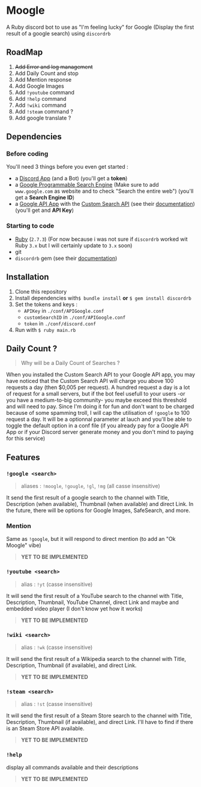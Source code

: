 # Moogle

A Ruby discord bot to use as "I'm feeling lucky" for Google (Display the first result of a google search) using `discordrb`

## RoadMap
1. ~~Add Error and log management~~
1. Add Daily Count and stop
1. Add Mention response
1. Add Google Images
1. Add `!youtube` command
1. Add `!help` command
1. Add `!wiki` command
1. Add `!steam` command ?
1. Add google translate ?

## Dependencies
### Before coding
You'll need 3 things before you even get started :
- a [Discord App](https://discord.com/developers/applications) (and a Bot) (you'll get a **token**)
- a [Google Programmable Search Engine](https://programmablesearchengine.google.com) (Make sure to add `www.google.com` as website and to check "Search the entire web") (you'll get a **Search Engine ID**)
- a [Google API App](https://console.cloud.google.com) with the [Custom Search API](https://console.cloud.google.com/apis/library/customsearch.googleapis.com) (see their [documentation](https://developers.google.com/custom-search/v1/reference/rest/v1/cse/list)) (you'll get and **API Key**)

### Starting to code
- [Ruby](http://www.ruby-lang.org) (`2.7.3`) (For now because i was not sure if `discordrb` worked wit Ruby `3.x` but I will certainly update to `3.x` soon)
- git
- `discordrb` gem (see their [documentation](https://github.com/shardlab/discordrb))

## Installation
1. Clone this repository
2. Install dependencies with`$ bundle install`
**or** `$ gem install discordrb`
3. Set the tokens and keys :
	- `APIKey` in `./conf/APIGoogle.conf`
	- `customSearchID` in `./conf/APIGoogle.conf`
	- `token` in `./conf/discord.conf`
4. Run with `$ ruby main.rb`

## Daily Count ?
> Why will be a Daily Count of Searches ?

When you installed the Custom Search API to your Google API app, you may have noticed that the Custom Search API will charge you above 100 requests a day (then $0,005 per request).
A hundred request a day is a lot of request for a small servers, but if the bot feel usefull to your users -or you have a medium-to-big community- you maybe exceed this threshold and will need to pay.
Since I'm doing it for fun and don't want to be charged because of some spamming troll, I will cap the utilisation of `!google` to 100 request a day. It will be a optionnal parameter at lauch and you'll be able to toggle the default option in a conf file (if you already pay for a Google API App or if your Discord server generate money and you don't mind to paying for this service)

## Features
### `!google <search>`
> aliases : `!moogle`, `!gougle`, `!gl`, `!mg` (all casse insensitive)

It send the first result of a google search to the channel with Title, Description (when available), Thumbnail (when available) and direct Link.
In the future, there will be options for Google Images, SafeSearch, and more.

### Mention <search>
Same as `!google`, but it will respond to direct mention (to add an "Ok Moogle" vibe)
> **YET TO BE IMPLEMENTED**

### `!youtube <search>`
>alias : `!yt` (casse insensitive)

It will send the first result of a YouTube search to the channel with Title, Description, Thumbnail, YouTube Channel, direct Link and maybe and embedded video player (I don't know yet how it works)
> **YET TO BE IMPLEMENTED**

### `!wiki <search>`
>alias : `!wk` (casse insensitive)

It will send the first result of a Wikipedia search to the channel with Title, Description, Thumbnail (if available), and direct Link.
> **YET TO BE IMPLEMENTED**

### `!steam <search>`
>alias : `!st` (casse insensitive)

It will send the first result of a Steam Store search to the channel with Title, Description, Thumbnail (if available), and direct Link. I'll have to find if there is an Steam Store API available.
> **YET TO BE IMPLEMENTED**

### `!help`
display all commands available and their descriptions
> **YET TO BE IMPLEMENTED**
